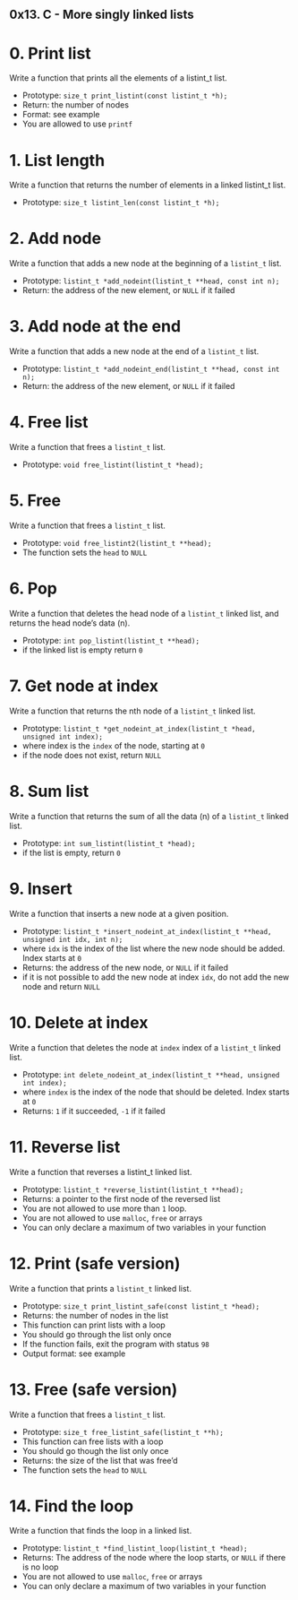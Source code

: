 ## 0x13. C - More singly linked lists


#  0. Print list

Write a function that prints all the elements of a listint_t list.

*  Prototype: `size_t print_listint(const listint_t *h);`
*  Return: the number of nodes
*  Format: see example
*  You are allowed to use `printf`


#  1. List length

Write a function that returns the number of elements in a linked listint_t list.

*  Prototype: `size_t listint_len(const listint_t *h);`


#  2. Add node

Write a function that adds a new node at the beginning of a `listint_t` list.

*  Prototype: `listint_t *add_nodeint(listint_t **head, const int n);`
*  Return: the address of the new element, or `NULL` if it failed


#  3. Add node at the end

Write a function that adds a new node at the end of a `listint_t` list.

*  Prototype: `listint_t *add_nodeint_end(listint_t **head, const int n);`
*  Return: the address of the new element, or `NULL` if it failed


#  4. Free list

Write a function that frees a `listint_t` list.

*  Prototype: `void free_listint(listint_t *head);`


#  5. Free

Write a function that frees a `listint_t` list.

*  Prototype: `void free_listint2(listint_t **head);`
*  The function sets the `head` to `NULL`


#  6. Pop

Write a function that deletes the head node of a `listint_t` linked list, and returns the head node’s data (n).

*  Prototype: `int pop_listint(listint_t **head);`
*  if the linked list is empty return `0`


#  7. Get node at index

Write a function that returns the nth node of a `listint_t` linked list.

*  Prototype: `listint_t *get_nodeint_at_index(listint_t *head, unsigned int index);`
*  where index is the `index` of the node, starting at `0`
*  if the node does not exist, return `NULL`


#  8. Sum list

Write a function that returns the sum of all the data (n) of a `listint_t` linked list.

*  Prototype: `int sum_listint(listint_t *head);`
*  if the list is empty, return `0`


#  9. Insert

Write a function that inserts a new node at a given position.

*  Prototype: `listint_t *insert_nodeint_at_index(listint_t **head, unsigned int idx, int n);`
*  where `idx` is the index of the list where the new node should be added. Index starts at `0`
*  Returns: the address of the new node, or `NULL` if it failed
*  if it is not possible to add the new node at index `idx`, do not add the new node and return `NULL`


#  10. Delete at index

Write a function that deletes the node at `index` index of a `listint_t` linked list.

*  Prototype: `int delete_nodeint_at_index(listint_t **head, unsigned int index);`
*  where `index` is the index of the node that should be deleted. Index starts at `0`
*  Returns: `1` if it succeeded, `-1` if it failed


#  11. Reverse list

Write a function that reverses a listint_t linked list.

*  Prototype: `listint_t *reverse_listint(listint_t **head);`
*  Returns: a pointer to the first node of the reversed list
*  You are not allowed to use more than `1` loop.
*  You are not allowed to use `malloc`, `free` or arrays
*  You can only declare a maximum of two variables in your function


#  12. Print (safe version)

Write a function that prints a `listint_t` linked list.

*  Prototype: `size_t print_listint_safe(const listint_t *head);`
*  Returns: the number of nodes in the list
*  This function can print lists with a loop
*  You should go through the list only once
*  If the function fails, exit the program with status `98`
*  Output format: see example


#  13. Free (safe version)

Write a function that frees a `listint_t` list.

*  Prototype: `size_t free_listint_safe(listint_t **h);`
*  This function can free lists with a loop
*  You should go though the list only once
*  Returns: the size of the list that was free’d
*  The function sets the `head` to `NULL`


#  14. Find the loop

Write a function that finds the loop in a linked list.

*  Prototype: `listint_t *find_listint_loop(listint_t *head);`
*  Returns: The address of the node where the loop starts, or `NULL` if there is no loop
*  You are not allowed to use `malloc`, `free` or arrays
*  You can only declare a maximum of two variables in your function

